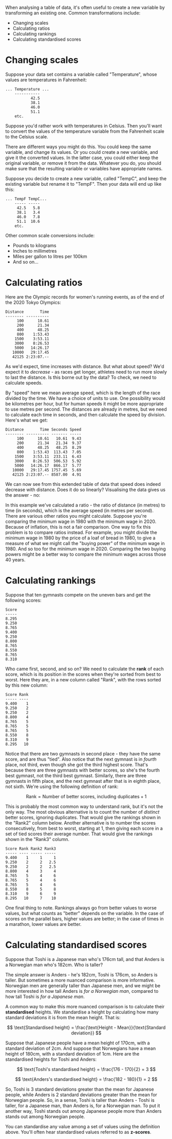 When analysing a table of data, it's often useful to create a new variable by transforming an existing one. Common transformations include:

- Changing scales
- Calculating ratios
- Calculating rankings
- Calculating standardised scores

# Changing scales

Suppose your data set contains a variable called "Temperature", whose values are temperatures in Fahrenheit:

```
... Temperature ...
    -----------
           42.5
           38.1
           46.0
           51.1
    etc.
```

Suppose you'd rather work with temperatures in Celsius. Then you'll want to convert the values of the temperature variable from the Fahrenheit scale to the Celsius scale.

There are different ways you might do this. You could keep the same variable, and change its values. Or you could create a new variable, and give it the converted values. In the latter case, you could either keep the original variable, or remove it from the data. Whatever you do, you should make sure that the resulting variable or variables have appropriate names.

Suppose you decide to create a new variable, called "TempC", and keep the existing variable but rename it to "TempF". Then your data will end up like this:

```
... TempF TempC...
    ----- -----
     42.5   5.8
     38.1   3.4
     46.0   7.8
     51.1  10.6
    etc.
```

Other common scale conversions include:

- Pounds to kilograms
- Inches to millimetres
- Miles per gallon to litres per 100km
- And so on...

# Calculating ratios

Here are the Olympic records for women's running events, as of the end of the 2020 Tokyo Olympics:

```
Distance       Time
-------- ----------
     100      10.61
     200      21.34
     400      48.25
     800    1:53.43
    1500    3:53.11
    3000    8:26.53
    5000   14:26.17
   10000   29:17.45
   42125 2:23:07.--
```

As we'd expect, time increases with distance. But what about speed? We'd expect it to *decrease* - as races get longer, athletes need to run more slowly to last the distance. Is this borne out by the data? To check, we need to calculate speeds.

By "speed" here we mean average speed, which is the length of the race divided by the time. We have a choice of units to use. One possibility would be kilometres per hour, but for human speeds it might be more appropriate to use metres per second. The distances are already in metres, but we need to calculate each time in seconds, and then calculate the speed by division. Here's what we get: 

```
Distance       Time Seconds Speed
-------- ---------- ------- -----
     100      10.61   10.61  9.43
     200      21.34   21.34  9.37
     400      48.25   48.25  8.29
     800    1:53.43  113.43  7.05
    1500    3:53.11  233.11  6.43
    3000    8:26.53  506.53  5.92
    5000   14:26.17  866.17  5.77
   10000   29:17.45 1757.45  5.69
   42125 2:23:07.-- 8587.00  4.91
```

We can now see from this extended table of data that speed does indeed decrease with distance. Does it do so linearly? Visualising the data gives us the answer - no:

<!--
<label onclick="chart.update({xAxis: {type: undefined}})"><input type="radio" name="chart" checked/>Linear scale</label>
<label onclick="chart.update({xAxis: {type: 'logarithmic'}})"><input type="radio" name="chart" />Logarithmic scale</label>
-->
<div id="chart"></div>
<script>
  let chart = Highcharts.chart("chart", {
    chart: {type: "line"},
    title: {text: "Olympic Record Speeds for Women's Running Events"},
    subtitle: {text: "As of the 2020 Tokyo Olympics"},
    xAxis: {title: {enabled: true, text: "Distance (m)"}, gridLineWidth: 1, minorTickInterval: 0.1},
    yAxis: {min: 0, title: {text: "Average speed (m/s)"}},
    series: [{
      marker: {enabled: true, size: 10},
      data: [[100,9.43],[200,9.37],[400,8.29],[800,7.05],[1500,6.43],[3000,5.92],[5000,5.77],[10000,5.69],[42125,4.91]],
    }],
    legend: {enabled: false},
  });
</script>

In this example we've calculated a ratio - the ratio of distance (in metres) to time (in seconds), which is the average speed (in metres per second). There are various other ratios you might calculate. Suppose you're comparing the minimum wage in 1980 with the minimum wage in 2020. Because of inflation, this is not a fair comparison. One way to fix this problem is to compare ratios instead. For example, you might divide the minimum wage in 1980 by the price of a loaf of bread in 1980, to give a measure of what we might call the "buying power" of the minimum wage in 1980. And so too for the minimum wage in 2020. Comparing the two buying powers might be a better way to compare the minimum wages across those 40 years.

# Calculating rankings

Suppose that ten gymnasts compete on the uneven bars and get the following scores:

```
Score
-----
8.295
9.250
8.765
9.400
9.250
8.800
8.765
8.550
8.765
8.310
```

Who came first, second, and so on? We need to calculate the **rank** of each score, which is its position in the scores when they're sorted from best to worst. Here they are, in a new column called "Rank", with the rows sorted by this new column:

```
Score Rank
----- ----
9.400    1
9.250    2
9.250    2
8.800    4
8.765    5
8.765    5
8.765    5
8.550    8
8.310    9
8.295   10
```

Notice that there are two gymnasts in second place - they have the same score, and are thus "tied". Also notice that the next gymnast is in *fourth* place, not third, even though she got the third highest score. That's because there are three gymnasts with better scores, so she's the fourth best gymnast, not the third best gymnast. Similarly, there are three gymnasts in fifth place, and the next gymnast after that is in eighth place, not sixth. We're using the following definition of rank:

$$ \text{Rank} = \text{Number of better scores, including duplicates} + 1 $$ 

This is probably the most common way to understand rank, but it's not the only way. The most obvious alternative is to count the number of *distinct* better scores, ignoring duplicates. That would give the rankings shown in the "Rank2" column below. Another alternative is to number the scores consecutively, from best to worst, starting at 1, then giving each score in a set of tied scores their average number. That would give the rankings shown in the "Rank3" column.

```
Score Rank Rank2 Rank3
----- ---- ----- -----
9.400    1     1     1  
9.250    2     2   2.5
9.250    2     2   2.5
8.800    4     3     4
8.765    5     4     6
8.765    5     4     6
8.765    5     4     6
8.550    8     5     8
8.310    9     6     9
8.295   10     7    10
```

One final thing to note. Rankings always go from better values to worse values, but what counts as "better" depends on the variable. In the case of scores on the parallel bars, higher values are better; in the case of times in a marathon, lower values are better.

# Calculating standardised scores

Suppose that Toshi is a Japanese man who's 176cm tall, and that Anders is a Norwegian man who's 182cm. Who is taller?

The simple answer is Anders - he's 182cm, Toshi is 176cm, so Anders is taller. But sometimes a more nuanced comparison is more informative. Norwegian men are generally taller than Japanese men, and we might be more interested in how tall Anders is *for a Norwegian man*, compared to how tall Toshi is *for a Japanese man*.

A common way to make this more nuanced comparison is to calculate their **standardised** heights. We standardise a height by calculating how many standard deviations it is from the mean height. That is: 

$$ \text{Standardised height} = \frac{\text{Height - Mean}}{\text{Standard deviation}} $$

Suppose that Japanese people have a mean height of 170cm, with a standard deviation of 2cm. And suppose that Norwegians have a mean height of 180cm, with a standard deviation of 1cm. Here are the standardised heights for Toshi and Anders:

$$ \text{Toshi's standardised height} = \frac{176 - 170}{2} = 3 $$

$$ \text{Anders's standardised height} = \frac{182 - 180}{1} = 2 $$

So, Toshi is 3 standard deviations greater than the mean for Japanese people, while Anders is 2 standard deviations greater than the mean for Norwegian people. So, in a sense, Toshi is taller than Anders - Toshi is taller, for a Japanese man, than Anders is, for a Norwegian man. To put it another way, Toshi stands out among Japanese people more than Anders stands out among Norwegian people.

You can standardise any value among a set of values using the definition above. You'll often hear standardised values referred to as **z-scores**.
